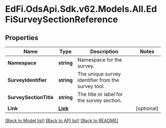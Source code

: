 # EdFi.OdsApi.Sdk.v62.Models.All.EdFiSurveySectionReference

## Properties

Name | Type | Description | Notes
------------ | ------------- | ------------- | -------------
**Namespace** | **string** | Namespace for the survey. | 
**SurveyIdentifier** | **string** | The unique survey identifier from the survey tool. | 
**SurveySectionTitle** | **string** | The title or label for the survey section. | 
**Link** | [**Link**](Link.md) |  | [optional] 

[[Back to Model list]](../README.md#documentation-for-models) [[Back to API list]](../README.md#documentation-for-api-endpoints) [[Back to README]](../README.md)

